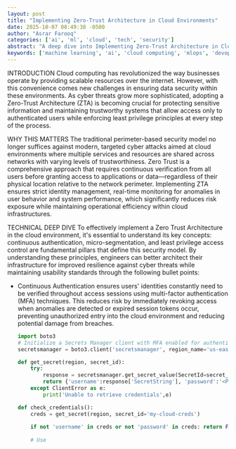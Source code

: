 ```yaml
---
layout: post
title: "Implementing Zero-Trust Architecture in Cloud Environments"
date: 2025-10-07 08:49:38 -0500
author: "Asrar Farooq"
categories: ['ai', 'ml', 'cloud', 'tech', 'security']
abstract: "A deep dive into Implementing Zero-Trust Architecture in Cloud Environments"
keywords: ['machine learning', 'ai', 'cloud computing', 'mlops', 'devops', 'automation', 'infrastructure', 'kubernetes', 'implementing', 'zero']
---
```


INTRODUCTION
Cloud computing has revolutionized the way businesses operate by providing scalable resources over the internet. However, with this convenience comes new challenges in ensuring data security within these environments. As cyber threats grow more sophisticated, adopting a Zero-Trust Architecture (ZTA) is becoming crucial for protecting sensitive information and maintaining trustworthy systems that allow access only to authenticated users while enforcing least privilege principles at every step of the process.

WHY THIS MATTERS 
The traditional perimeter-based security model no longer suffices against modern, targeted cyber attacks aimed at cloud environments where multiple services and resources are shared across networks with varying levels of trustworthiness. Zero Trust is a comprehensive approach that requires continuous verification from all users before granting access to applications or data—regardless of their physical location relative to the network perimeter. Implementing ZTA ensures strict identity management, real-time monitoring for anomalies in user behavior and system performance, which significantly reduces risk exposure while maintaining operational efficiency within cloud infrastructures.

TECHNICAL DEEP DIVE 
To effectively implement a Zero Trust Architecture in the cloud environment, it's essential to understand its key concepts: continuous authentication, micro-segmentation, and least privilege access control are fundamental pillars that define this security model. By understanding these principles, engineers can better architect their infrastructure for improved resilience against cyber threats while maintaining usability standards through the following bullet points:

- Continuous Authentication ensures users' identities constantly need to be verified throughout access sessions using multi-factor authentication (MFA) techniques. This reduces risk by immediately revoking access when anomalies are detected or expired session tokens occur, preventing unauthorized entry into the cloud environment and reducing potential damage from breaches.
  
  ```python
  import boto3
  # Initialize a Secrets Manager client with MFA enabled for authentication
  secretsmanager = boto3.client('secretsmanager', region_name='us-east-1')
  
  def get_secret(region, secret_id):
      try:
          response = secretsmanager.get_secret_value(SecretId=secret_id)
          return {'username':response['SecretString'], 'password':'<PASSWORD>'}
      except ClientError as e:
          print('Unable to retrieve credentials',e)
  
  def check_credentials():
      creds = get_secret(region, secret_id='my-cloud-creds')
      
      if not 'username' in creds or not 'password' in creds: return False
          
      # Use
